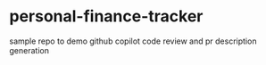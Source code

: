 # personal-finance-tracker
sample repo to demo github copilot code review and pr description generation
